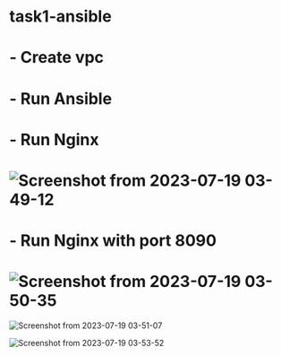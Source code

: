 # task1-ansible
# - Create vpc


# - Run Ansible



# - Run Nginx 

# ![Screenshot from 2023-07-19 03-49-12](https://github.com/HebaShaban/task1-ansible/assets/128882939/9827abf1-d9c1-412c-959a-59ea307a9191)


# - Run Nginx with port 8090


# ![Screenshot from 2023-07-19 03-50-35](https://github.com/HebaShaban/task1-ansible/assets/128882939/92578c9a-f118-480b-9a89-749207df225b)


![Screenshot from 2023-07-19 03-51-07](https://github.com/HebaShaban/task1-ansible/assets/128882939/5425f481-45b7-4441-96c8-6600b9f4471e)

![Screenshot from 2023-07-19 03-53-52](https://github.com/HebaShaban/task1-ansible/assets/128882939/8208a9a6-165b-436d-86b6-ace50f2429b8)

